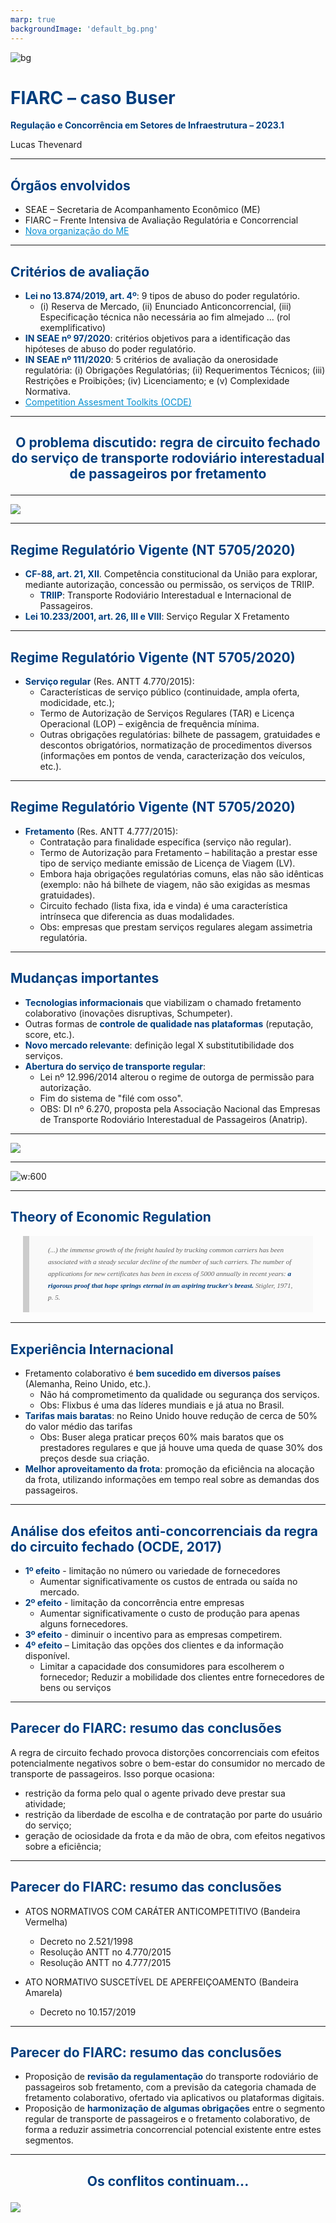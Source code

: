 ```yaml
---
marp: true
backgroundImage: 'default_bg.png'
---
```

<style>
section {
  background-image: url(default_bg.png);
}
h1 {
  font-size: 200%;
  color: #003E7E;
}
h2 {
  font-size: 150%;
  color: #003E7E;
}
h3 {
  font-size: 150%;
  color: #003E7E;
  text-align: center;
}
h4 {
  font-size: 100%;
  text-align: center;
  font-weight: normal;
}
h5 {
  font-size: 75%;
  text-align: center;
  font-weight: normal;
}
header {
  color: #058ED0;
  font-size: 85%;
}
footer {
  color: black;
  font-size: 60%;
}
a {
  color: #058ED0;
}
strong {
  color: #003E7E;
}
blockquote {
  background: #f9f9f9;
  font-style: italic;
  font-family: Verdana;
  font-size: 80%;
  line-height: 170%;
  border-left: 10px solid #ccc;
  margin: 1.5em 20px;
  padding: 1.2em 30px;
  quotes: "\201C""\201D""\2018""\2019";
}
blockquote p {
  display: inline;
}
section::after {
  content: attr(data-marpit-pagination) ' / ' attr(data-marpit-pagination-total);
  color: #003E7E;
  font-size: 60%;
}
table {
  margin-left: auto;
  margin-right: auto;
}
th {
  background-color: #003E7E;
  color: white
}
.columns {
  display: grid;
  grid-template-columns: repeat(2, minmax(0, 1fr));
  gap: 1rem;
}
</style>

![bg](section_bg.png)

# FIARC – caso Buser 
**Regulação e Concorrência em Setores de Infraestrutura – 2023.1**

Lucas Thevenard

---
<!-- 
paginate: true 
header: Buser Brasil Tecnologia Ltda vs Decreto no 2.521/98
footer: lucas.gomes@fgv.br | 15/03/2023
-->

## Órgãos envolvidos
* SEAE – Secretaria de Acompanhamento Econômico (ME)
* FIARC – Frente Intensiva de Avaliação Regulatória e Concorrencial
* [Nova organização do ME](https://www.gov.br/economia/pt-br/imagens/organograma_ministerio-da-economia_marco.pdf)

---

## Critérios de avaliação
* **Lei no 13.874/2019, art. 4º**: 9 tipos de abuso do poder regulatório.
  * (i) Reserva de Mercado, (ii) Enunciado Anticoncorrencial, (iii) Especificação técnica não necessária ao fim almejado ... (rol exemplificativo)
* **IN SEAE nº 97/2020**: critérios objetivos para a identificação das hipóteses de abuso do poder regulatório.
* **IN SEAE nº 111/2020**: 5 critérios de avaliação da onerosidade regulatória: (i) Obrigações Regulatórias; (ii) Requerimentos Técnicos; (iii) Restrições e Proibições; (iv) Licenciamento; e (v) Complexidade Normativa.
* [Competition Assesment Toolkits (OCDE)](https://www.oecd.org/competition/assessment-toolkit.htm)

---

### O problema discutido: regra de circuito fechado do serviço de transporte rodoviário interestadual de passageiros por fretamento

---

![](buser_fisc.001.png)

---
## Regime Regulatório Vigente (NT 5705/2020)
- **CF-88, art. 21, XII**. Competência constitucional da União para explorar, mediante autorização, concessão ou permissão, os serviços de TRIIP.
  - **TRIIP**: Transporte Rodoviário Interestadual e Internacional de Passageiros.
- **Lei 10.233/2001, art. 26, III e VIII**: Serviço Regular X Fretamento

---
## Regime Regulatório Vigente (NT 5705/2020)
- **Serviço regular** (Res. ANTT 4.770/2015):
  - Características de serviço público (continuidade, ampla oferta, modicidade, etc.);  
  - Termo de Autorização de Serviços Regulares (TAR) e Licença Operacional (LOP) – exigência de frequência mínima.
  - Outras obrigações regulatórias: bilhete de passagem, gratuidades e descontos obrigatórios, normatização de procedimentos diversos (informações em pontos de venda, caracterização dos veículos, etc.).

---

## Regime Regulatório Vigente (NT 5705/2020)
- **Fretamento** (Res. ANTT 4.777/2015):
  - Contratação para finalidade específica (serviço não regular).
  - Termo de Autorização para Fretamento – habilitação a prestar esse tipo de serviço mediante emissão de Licença de Viagem (LV).
  - Embora haja obrigações regulatórias comuns, elas não são idênticas (exemplo: não há bilhete de viagem, não são exigidas as mesmas gratuidades).
  - Circuito fechado (lista fixa, ida e vinda) é uma característica intrínseca que diferencia as duas modalidades. 
  - Obs: empresas que prestam serviços regulares alegam assimetria regulatória.

---

## Mudanças importantes
* **Tecnologias informacionais** que viabilizam o chamado fretamento colaborativo (inovações disruptivas, Schumpeter).
* Outras formas de **controle de qualidade nas plataformas** (reputação, score, etc.).
* **Novo mercado relevante**: definição legal X substitutibilidade dos serviços.
* **Abertura do serviço de transporte regular**:
  - Lei nº 12.996/2014 alterou o regime de outorga de permissão para autorização.
  - Fim do sistema de "filé com osso".
  - OBS: DI nº 6.270, proposta pela Associação Nacional das Empresas de Transporte Rodoviário Interestadual de Passageiros (Anatrip).

---

![](buser_fisc.002.png)

---

<div style="margin: auto;">

![w:600](stigler_graph.png)

</div>

---

## Theory of Economic Regulation

> (...) the immense growth of the freight hauled by trucking common carriers has been associated with a steady secular decline of the number of such carriers. The number of applications for new certificates has been in excess of 5000 annually in recent years: **a rigorous proof that hope springs eternal in an aspiring trucker's breast.**
> Stigler, 1971, p. 5.

---

## Experiência Internacional
* Fretamento colaborativo é **bem sucedido em diversos países** (Alemanha, Reino Unido, etc.).
  - Não há comprometimento da qualidade ou segurança dos serviços.
  - Obs: Flixbus é uma das líderes mundiais e já atua no Brasil.
* **Tarifas mais baratas**: no Reino Unido houve redução de cerca de 50% do valor médio das tarifas
  - Obs: Buser alega praticar preços 60% mais baratos que os prestadores regulares e que já houve uma queda de quase 30% dos preços desde sua criação.
* **Melhor aproveitamento da frota**: promoção da eficiência na alocação da frota, utilizando informações em tempo real sobre as demandas dos passageiros.

---

## Análise dos efeitos anti-concorrenciais da regra do circuito fechado (OCDE, 2017)
* **1º efeito** - limitação no número ou variedade de fornecedores
  - Aumentar significativamente os custos de entrada ou saída no mercado.
* **2º efeito** - limitação da concorrência entre empresas
  - Aumentar significativamente o custo de produção para apenas alguns fornecedores.
* **3º efeito** - diminuir o incentivo para as empresas competirem.
* **4º efeito** – Limitação das opções dos clientes e da informação disponível.
  - Limitar a capacidade dos consumidores para escolherem o fornecedor; Reduzir a mobilidade dos clientes entre fornecedores de bens ou serviços

---

## Parecer do FIARC: resumo das conclusões

A regra de circuito fechado provoca distorções concorrenciais com efeitos potencialmente negativos sobre o bem-estar do consumidor no mercado de transporte de passageiros. Isso porque ocasiona:
* restrição da forma pelo qual o agente privado deve prestar sua atividade;
* restrição da liberdade de escolha e de contratação por parte do usuário do serviço;
* geração de ociosidade da frota e da mão de obra, com efeitos negativos sobre a eficiência;

---

## Parecer do FIARC: resumo das conclusões

* ATOS NORMATIVOS COM CARÁTER ANTICOMPETITIVO (Bandeira Vermelha)
  - Decreto no 2.521/1998
  - Resolução ANTT no 4.770/2015
  - Resolução ANTT no 4.777/2015

* ATO NORMATIVO SUSCETÍVEL DE APERFEIÇOAMENTO (Bandeira Amarela)
  - Decreto no 10.157/2019

---

## Parecer do FIARC: resumo das conclusões

* Proposição de **revisão da regulamentação** do transporte rodoviário de passageiros sob fretamento, com a previsão da categoria chamada de fretamento colaborativo, ofertado via aplicativos ou plataformas digitais.
* Proposição de **harmonização de algumas obrigações** entre o segmento regular de transporte de passageiros e o fretamento colaborativo, de forma a reduzir assimetria concorrencial potencial existente entre estes segmentos.

---

### Os conflitos continuam...

![](buser_fisc.003.png)
